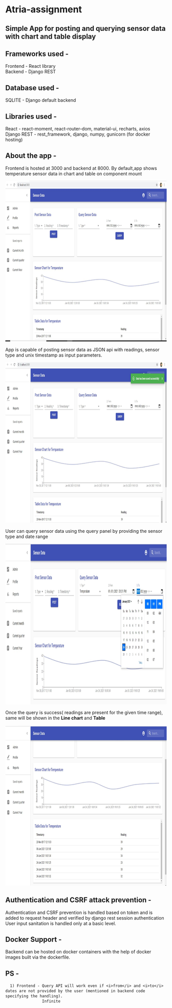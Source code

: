 # Atria-assignment

## Simple App for posting and querying sensor data with chart and table display

## Frameworks used - 
  Frontend - React library  
  Backend - Django REST
  
## Database used - 
  SQLITE - Django default backend
  
## Libraries used - 
  React - react-moment, react-router-dom, material-ui, recharts, axios  
  Django REST - rest_framework, django, numpy, gunicorn (for docker hosting)

## About the app - 
  Frontend is hosted at 3000 and backend at 8000. By default,app shows temperature sensor data in chart and table on component mount
  <div align="center">
    <img src="https://github.com/Athul8raj/Atria-assignment/blob/main/images/app_screenshot.JPG" width="1000px" height="500px"</img> 
</div>  

  App is capable of posting sensor data as JSON api with readings, sensor type and unix timestamp as input parameters.
  <div align="center">
    <img src="https://github.com/Athul8raj/Atria-assignment/blob/main/images/post_save_success.JPG" width="1000px" height="500px"</img> 
</div>  

  User can query sensor data using the query panel by providing the sensor type and date range
  <div align="center">
    <img src="https://github.com/Athul8raj/Atria-assignment/blob/main/images/query%20request.jpg" width="1000px" height="500px"</img> 
</div>  

  Once the query is success( readings are present for the given time range), same will be shown in the <b>Line chart</b> and <b>Table</b>  
  <div align="center">
    <img src="https://github.com/Athul8raj/Atria-assignment/blob/main/images/table%20and%20chart.JPG" width="1000px" height="500px"</img> 
</div> 
  
  ## Authentication and CSRF attack prevention -
   Authentication and CSRF prevention is handled based on token and is added to request header and verified by django rest session authentication
   User input sanitation is handled only at a basic level.
   
  ## Docker Support - 
  Backend can be hosted on docker containers with the help of docker images built via the dockerfile. 
  
  ## PS -
      1) Frontend - Query API will work even if <i>from</i> and <i>to</i> dates are not provided by the user (mentioned in backend code specifying the handling).
                    Infinite
    
  
